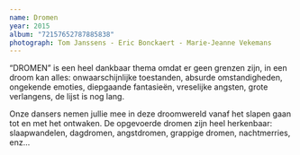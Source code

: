 ```yaml
---
name: Dromen
year: 2015
album: "72157652787885838"
photograph: Tom Janssens - Eric Bonckaert - Marie-Jeanne Vekemans
---
```

“DROMEN” is een heel dankbaar thema omdat er geen grenzen zijn, in een droom kan alles: onwaarschijnlijke toestanden, absurde omstandigheden, ongekende emoties, diepgaande fantasieën, vreselijke angsten, grote verlangens, de lijst is nog lang.

Onze dansers nemen jullie mee in deze droomwereld vanaf het slapen gaan tot en met het ontwaken. De opgevoerde dromen zijn heel herkenbaar: slaapwandelen, dagdromen, angstdromen, grappige dromen, nachtmerries, enz…


